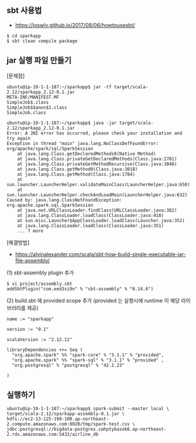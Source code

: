 ## sbt 사용법 ##
* https://joswlv.github.io/2017/08/06/howtousesbt/

```
$ cd sparkapp
$ sbt clean compile package
```

## jar 실행 파일 만들기 ##

[문제점]
```
ubuntu@ip-10-1-1-187:~/sparkapp$ jar -tf target/scala-2.12/sparkapp_2.12-0.1.jar
META-INF/MANIFEST.MF
SimpleJob$.class
SimpleJob$$anon$1.class
SimpleJob.class

ubuntu@ip-10-1-1-187:~/sparkapp$ java -jar target/scala-2.12/sparkapp_2.12-0.1.jar
Error: A JNI error has occurred, please check your installation and try again
Exception in thread "main" java.lang.NoClassDefFoundError: org/apache/spark/sql/SparkSession
	at java.lang.Class.getDeclaredMethods0(Native Method)
	at java.lang.Class.privateGetDeclaredMethods(Class.java:2701)
	at java.lang.Class.privateGetMethodRecursive(Class.java:3048)
	at java.lang.Class.getMethod0(Class.java:3018)
	at java.lang.Class.getMethod(Class.java:1784)
	at sun.launcher.LauncherHelper.validateMainClass(LauncherHelper.java:650)
	at sun.launcher.LauncherHelper.checkAndLoadMain(LauncherHelper.java:632)
Caused by: java.lang.ClassNotFoundException: org.apache.spark.sql.SparkSession
	at java.net.URLClassLoader.findClass(URLClassLoader.java:382)
	at java.lang.ClassLoader.loadClass(ClassLoader.java:418)
	at sun.misc.Launcher$AppClassLoader.loadClass(Launcher.java:352)
	at java.lang.ClassLoader.loadClass(ClassLoader.java:351)
	... 7 more
```

[해결방법]

* https://alvinalexander.com/scala/sbt-how-build-single-executable-jar-file-assembly/

(1) sbt-assembly plugin 추가
```
$ vi project/assembly.sbt
addSbtPlugin("com.eed3si9n" % "sbt-assembly" % "0.14.6")
```

(2) build.sbt 에 provided scope 추가 (provided 는 실행시에 runtime 이 해당 라이브러리를 제공)
```
name := "sparkapp"

version := "0.1"

scalaVersion := "2.12.12"

libraryDependencies ++= Seq (
  "org.apache.spark" %% "spark-core" % "3.1.1" % "provided",
  "org.apache.spark" %% "spark-sql" % "3.1.1" % "provided" ,
  "org.postgresql" % "postgresql" % "42.2.23"

)
```


## 실행하기 ##

```
ubuntu@ip-10-1-1-187:~/sparkapp$ spark-submit --master local \
target/scala-2.12/sparkapp-assembly-0.1.jar \
hdfs://ec2-13-125-199-100.ap-northeast-2.compute.amazonaws.com:8020/tmp/spark-test.csv \
jdbc:postgresql://bigdata-postgres.cwhptybasok6.ap-northeast-2.rds.amazonaws.com:5432/airline_db

```
